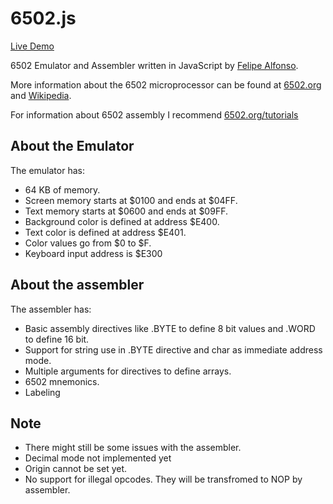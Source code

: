 # 6502.js

[Live Demo](http://damnbrain.com/dev/6502)

6502 Emulator and Assembler written in JavaScript 
by [Felipe Alfonso](http://twitter.com/pixelstab).

More information about the 6502 microprocessor can be found at [6502.org](http://6502.org/) and
[Wikipedia](https://en.wikipedia.org/?title=MOS_Technology_6502).

For information about 6502 assembly I recommend [6502.org/tutorials](http://6502.org/tutorials/)

About the Emulator
-------------------
The emulator has:
- 64 KB of memory.
- Screen memory starts at $0100 and ends at $04FF.
- Text memory starts at $0600 and ends at $09FF.
- Background color is defined at address $E400.
- Text color is defined at address $E401.
- Color values go from $0 to $F.
- Keyboard input address is $E300

About the assembler
-------------------
The assembler has:
- Basic assembly directives like .BYTE to define 8 bit values and .WORD to define 16 bit.
- Support for string use in .BYTE directive and char as immediate address mode.
- Multiple arguments for directives to define arrays.
- 6502 mnemonics.
- Labeling

Note
----
- There might still be some issues with the assembler.
- Decimal mode not implemented yet
- Origin cannot be set yet.
- No support for illegal opcodes. They will be transfromed to NOP by assembler.
